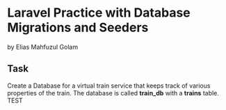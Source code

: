 # Laravel Practice with Database Migrations and Seeders

by Elias Mahfuzul Golam

## Task

Create a Database for a virtual train service that keeps track of various properties of the train.
The database is called **train_db** with a **trains** table.
TEST
